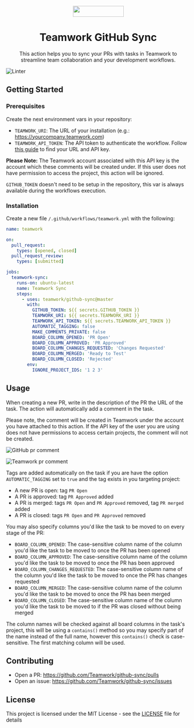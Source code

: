 <p align="center">
  <a href="https://www.teamwork.com?ref=github">
    <img src="./.github/assets/teamwork.svg" width="139px" height="30px"/>
  </a>
</p>

<h1 align="center">
  Teamwork GitHub Sync
</h1>

<p align="center">
    This action helps you to sync your PRs with tasks in Teamwork to streamline team collaboration and your development workflows.
</p>

![Linter](https://github.com/Teamwork/github-sync/workflows/Linter/badge.svg)

## Getting Started

### Prerequisites
Create the next environment vars in your repository:
* `TEAMWORK_URI`: The URL of your installation (e.g.: https://yourcompany.teamwork.com)
* `TEAMWORK_API_TOKEN`: The API token to authenticate the workflow. Follow [this guide](https://support.teamwork.com/projects/using-teamwork/locating-your-api-key) to find your URL and API key.

**Please Note:** The Teamwork account associated with this API key is the account which these comments will be created under. If this user does not have permission to access the project, this action will be ignored.

`GITHUB_TOKEN` doesn't need to be setup in the repository, this var is always available during the workflows execution.

### Installation
Create a new file `/.github/workflows/teamwork.yml` with the following:

```yaml
name: teamwork

on:
  pull_request:
    types: [opened, closed]
  pull_request_review:
    types: [submitted]

jobs:
  teamwork-sync:
    runs-on: ubuntu-latest
    name: Teamwork Sync
    steps:
      - uses: teamwork/github-sync@master
        with:
          GITHUB_TOKEN: ${{ secrets.GITHUB_TOKEN }}
          TEAMWORK_URI: ${{ secrets.TEAMWORK_URI }}
          TEAMWORK_API_TOKEN: ${{ secrets.TEAMWORK_API_TOKEN }}
          AUTOMATIC_TAGGING: false
          MAKE_COMMENTS_PRIVATE: false
          BOARD_COLUMN_OPENED: 'PR Open'
          BOARD_COLUMN_APPROVED: 'PR Approved'
          BOARD_COLUMN_CHANGES_REQUESTED: 'Changes Requested'
          BOARD_COLUMN_MERGED: 'Ready to Test'
          BOARD_COLUMN_CLOSED: 'Rejected'
        env:
          IGNORE_PROJECT_IDS: '1 2 3'

```

## Usage
When creating a new PR, write in the description of the PR the URL of the task. The action will automatically add a comment in the task.

Please note, the comment will be created in Teamwork under the account you have attached to this action. If the API key of the user you are using does not have permissions to access certain projects, the comment will not be created.

![GitHub pr comment](./.github/assets/github_pr_comment.png)

![Teamwork pr comment](./.github/assets/teamwork_pr_comment.png)

Tags are added automatically on the task if you are have the option `AUTOMATIC_TAGGING` set to `true` and the tag exists in you targeting project:
- A new PR is open: tag `PR Open`
- A PR is approved: tag `PR Approved` added
- A PR is merged: tags `PR Open` and `PR Approved` removed, tag `PR merged` added
- A PR is closed: tags `PR Open` and `PR Approved` removed

You may also specify columns you'd like the task to be moved to on every stage of the PR:
- `BOARD_COLUMN_OPENED`: The case-sensitive column name of the column you'd like the task to be moved to once the PR has been opened
- `BOARD_COLUMN_APPROVED`: The case-sensitive column name of the column you'd like the task to be moved to once the PR has been approved
- `BOARD_COLUMN_CHANGES_REQUESTED`: The case-sensitive column name of the column you'd like the task to be moved to once the PR has changes requested
- `BOARD_COLUMN_MERGED`: The case-sensitive column name of the column you'd like the task to be moved to once the PR has been merged
- `BOARD_COLUMN_CLOSED`: The case-sensitive column name of the column you'd like the task to be moved to if the PR was closed without being merged

The column names will be checked against all board columns in the task's project, this will be using a `contains()` method so you may specify part of the name instead of the full name, however this `contains()` check is case-sensitive. The first matching column will be used.

## Contributing
* Open a PR: https://github.com/Teamwork/github-sync/pulls
* Open an issue: https://github.com/Teamwork/github-sync/issues

## License
This project is licensed under the MIT License - see the [LICENSE](LICENSE) file for details

